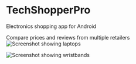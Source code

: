 # TechShopperPro

Electronics shopping app for Android

Compare prices and reviews from multiple retailers
![Screenshot showing laptops](https://raw.githubusercontent.com/dan-silver/TechShopperPro/master/screenshot_laptops.png)

![Screenshot showing wristbands](https://raw.githubusercontent.com/dan-silver/TechShopperPro/master/screenshot_wristbands.png)

